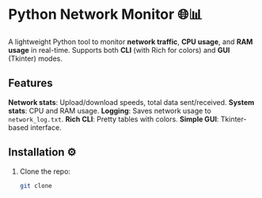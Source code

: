# Python Network Monitor 🌐📊

A lightweight Python tool to monitor **network traffic**, **CPU usage**, and **RAM usage** 
in real-time. Supports both **CLI** (with Rich for colors) and **GUI** (Tkinter) modes.

## Features
  **Network stats**: Upload/download speeds, total data sent/received.
  **System stats**: CPU and RAM usage.
  **Logging**: Saves network usage to `network_log.txt`.
  **Rich CLI**: Pretty tables with colors.
  **Simple GUI**: Tkinter-based interface.

## Installation ⚙️
1. Clone the repo:
   ```bash
   git clone 
